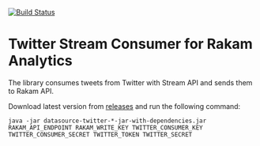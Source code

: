 [![Build Status](https://travis-ci.org/buremba/rakam-twitter.svg?branch=master)](https://travis-ci.org/rakam-io/rakam)

Twitter Stream Consumer for Rakam Analytics
====================

The library consumes tweets from Twitter with Stream API and sends them to Rakam API.

Download latest version from [releases](//github.com/buremba/rakam-twitter/releases) and run the following command:

```
java -jar datasource-twitter-*-jar-with-dependencies.jar RAKAM_API_ENDPOINT RAKAM_WRITE_KEY TWITTER_CONSUMER_KEY TWITTER_CONSUMER_SECRET TWITTER_TOKEN TWITTER_SECRET
```
